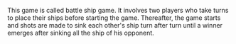 This game is called battle ship game. It involves two players who take turns to place their ships before starting the game. Thereafter, the game starts and shots are made to sink each other's ship turn after turn until a winner emerges after sinking all the ship of his opponent.
